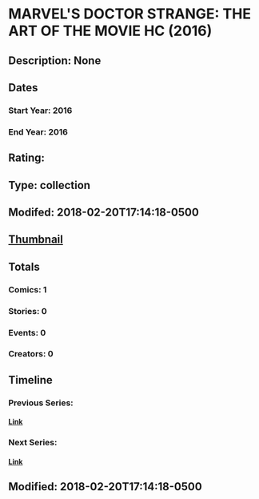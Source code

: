 # MARVEL'S DOCTOR STRANGE: THE ART OF THE MOVIE HC (2016)
## Description: None
## Dates
### Start Year: 2016
### End Year: 2016
## Rating: 
## Type: collection
## Modifed: 2018-02-20T17:14:18-0500
## [Thumbnail](http://i.annihil.us/u/prod/marvel/i/mg/b/40/image_not_available.jpg)
## Totals
### Comics: 1
### Stories: 0
### Events: 0
### Creators: 0
## Timeline
### Previous Series: 
#### [Link]()
### Next Series: 
#### [Link]()
## Modified: 2018-02-20T17:14:18-0500